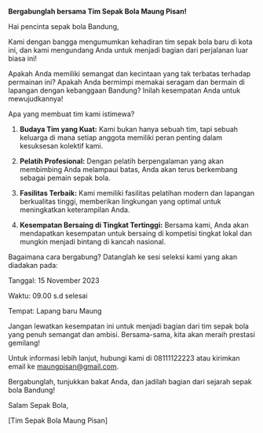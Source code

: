 **Bergabunglah bersama Tim Sepak Bola Maung Pisan!**

Hai pencinta sepak bola Bandung,

Kami dengan bangga mengumumkan kehadiran tim sepak bola baru di kota ini, dan kami mengundang Anda untuk menjadi bagian dari perjalanan luar biasa ini!

Apakah Anda memiliki semangat dan kecintaan yang tak terbatas terhadap permainan ini? Apakah Anda bermimpi memakai seragam dan bermain di lapangan dengan kebanggaan Bandung? Inilah kesempatan Anda untuk mewujudkannya!

Apa yang membuat tim kami istimewa?
1. **Budaya Tim yang Kuat:** Kami bukan hanya sebuah tim, tapi sebuah keluarga di mana setiap anggota memiliki peran penting dalam kesuksesan kolektif kami.

2. **Pelatih Profesional:** Dengan pelatih berpengalaman yang akan membimbing Anda melampaui batas, Anda akan terus berkembang sebagai pemain sepak bola.

3. **Fasilitas Terbaik:** Kami memiliki fasilitas pelatihan modern dan lapangan berkualitas tinggi, memberikan lingkungan yang optimal untuk meningkatkan keterampilan Anda.

4. **Kesempatan Bersaing di Tingkat Tertinggi:** Bersama kami, Anda akan mendapatkan kesempatan untuk bersaing di kompetisi tingkat lokal dan mungkin menjadi bintang di kancah nasional.

Bagaimana cara bergabung?
Datanglah ke sesi seleksi kami yang akan diadakan pada:

Tanggal: 15 November 2023

Waktu: 09.00 s.d selesai

Tempat: Lapang baru Maung

Jangan lewatkan kesempatan ini untuk menjadi bagian dari tim sepak bola yang penuh semangat dan ambisi. Bersama-sama, kita akan meraih prestasi gemilang!

Untuk informasi lebih lanjut, hubungi kami di 08111122223 atau kirimkan email ke maungpisan@gmail.com.

Bergabunglah, tunjukkan bakat Anda, dan jadilah bagian dari sejarah sepak bola Bandung!

Salam Sepak Bola,

[Tim Sepak Bola Maung Pisan]
